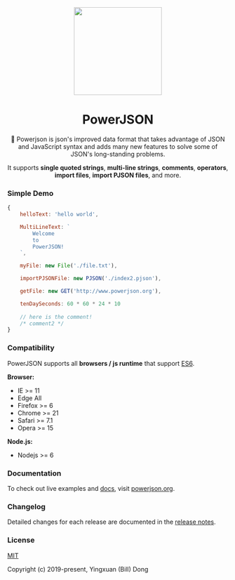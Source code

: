 <div align='center'>
<img src='https://powerjson.github.io/PowerJSON-Website-CN/logo-noopa.jpeg' height='200px'>

<h1>PowerJSON</h1>

:clap: Powerjson is json's improved data format that takes advantage of JSON and JavaScript syntax and adds many new features to solve some of JSON's long-standing problems.

It supports **single quoted strings**, **multi-line strings**, **comments**, **operators**, **import files**, **import PJSON files**, and more.
</div>

### Simple Demo
```javascript
{
    helloText: 'hello world',

    MultiLineText: `
        Welcome
        to
        PowerJSON!
    `,

    myFile: new File('./file.txt'),

    importPJSONFile: new PJSON('./index2.pjson'),

    getFile: new GET('http://www.powerjson.org'),

    tenDaySeconds: 60 * 60 * 24 * 10
    
    // here is the comment!
    /* comment2 */
}
```

### Compatibility
PowerJSON supports all **browsers / js runtime** that support [ES6](https://caniuse.com/#feat=es6).

**Browser:**
- IE >= 11
- Edge All
- Firefox >= 6
- Chrome >= 21
- Safari >= 7.1
- Opera >= 15

**Node.js:**
- Nodejs >= 6

### Documentation
To check out live examples and [docs](http://www.powerjson.org/docs/v1/), visit [powerjson.org](http://www.powerjson.org).

### Changelog
Detailed changes for each release are documented in the [release notes](https://github.com/PowerJSON/PowerJSON/releases).

### License
[MIT](https://opensource.org/licenses/MIT)

Copyright (c) 2019-present, Yingxuan (Bill) Dong
